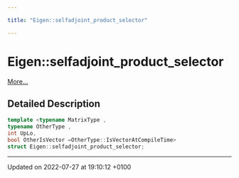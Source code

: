 ```yaml
---

title: "Eigen::selfadjoint_product_selector"

---
```


# Eigen::selfadjoint_product_selector



 [More...](#detailed-description)

## Detailed Description

```cpp
template <typename MatrixType ,
typename OtherType ,
int UpLo,
bool OtherIsVector =OtherType::IsVectorAtCompileTime>
struct Eigen::selfadjoint_product_selector;
```

-------------------------------

Updated on 2022-07-27 at 19:10:12 +0100